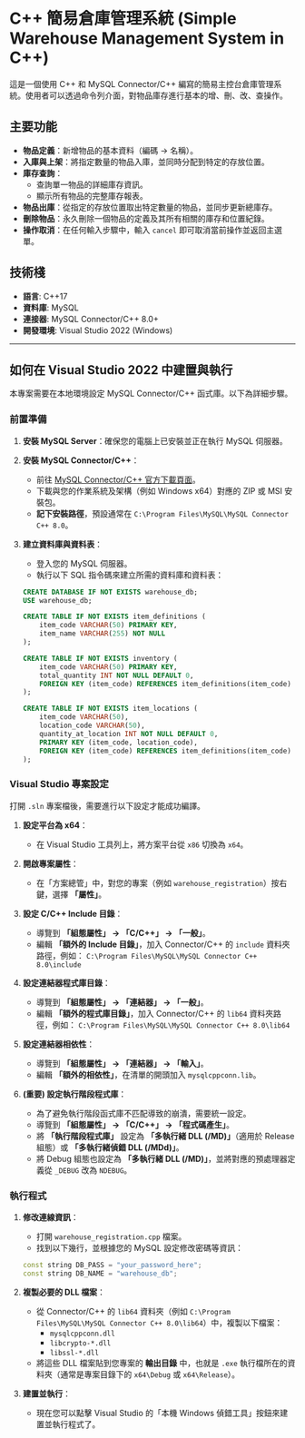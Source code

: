 # C++ 簡易倉庫管理系統 (Simple Warehouse Management System in C++)

這是一個使用 C++ 和 MySQL Connector/C++ 編寫的簡易主控台倉庫管理系統。使用者可以透過命令列介面，對物品庫存進行基本的增、刪、改、查操作。

## 主要功能

*   **物品定義**：新增物品的基本資料（編碼 -> 名稱）。
*   **入庫與上架**：將指定數量的物品入庫，並同時分配到特定的存放位置。
*   **庫存查詢**：
    *   查詢單一物品的詳細庫存資訊。
    *   顯示所有物品的完整庫存報表。
*   **物品出庫**：從指定的存放位置取出特定數量的物品，並同步更新總庫存。
*   **刪除物品**：永久刪除一個物品的定義及其所有相關的庫存和位置紀錄。
*   **操作取消**：在任何輸入步驟中，輸入 `cancel` 即可取消當前操作並返回主選單。

## 技術棧

*   **語言**: C++17
*   **資料庫**: MySQL
*   **連接器**: MySQL Connector/C++ 8.0+
*   **開發環境**: Visual Studio 2022 (Windows)

---

## 如何在 Visual Studio 2022 中建置與執行

本專案需要在本地環境設定 MySQL Connector/C++ 函式庫。以下為詳細步驟。

### 前置準備

1.  **安裝 MySQL Server**：確保您的電腦上已安裝並正在執行 MySQL 伺服器。
2.  **安裝 MySQL Connector/C++**：
    *   前往 [MySQL Connector/C++ 官方下載頁面](https://dev.mysql.com/downloads/connector/cpp/)。
    *   下載與您的作業系統及架構（例如 Windows x64）對應的 ZIP 或 MSI 安裝包。
    *   **記下安裝路徑**，預設通常在 `C:\Program Files\MySQL\MySQL Connector C++ 8.0`。

3.  **建立資料庫與資料表**：
    *   登入您的 MySQL 伺服器。
    *   執行以下 SQL 指令碼來建立所需的資料庫和資料表：
      ```sql
      CREATE DATABASE IF NOT EXISTS warehouse_db;
      USE warehouse_db;

      CREATE TABLE IF NOT EXISTS item_definitions (
          item_code VARCHAR(50) PRIMARY KEY,
          item_name VARCHAR(255) NOT NULL
      );

      CREATE TABLE IF NOT EXISTS inventory (
          item_code VARCHAR(50) PRIMARY KEY,
          total_quantity INT NOT NULL DEFAULT 0,
          FOREIGN KEY (item_code) REFERENCES item_definitions(item_code)
      );

      CREATE TABLE IF NOT EXISTS item_locations (
          item_code VARCHAR(50),
          location_code VARCHAR(50),
          quantity_at_location INT NOT NULL DEFAULT 0,
          PRIMARY KEY (item_code, location_code),
          FOREIGN KEY (item_code) REFERENCES item_definitions(item_code)
      );
      ```

### Visual Studio 專案設定

打開 `.sln` 專案檔後，需要進行以下設定才能成功編譯。

1.  **設定平台為 x64**：
    *   在 Visual Studio 工具列上，將方案平台從 `x86` 切換為 `x64`。

2.  **開啟專案屬性**：
    *   在「方案總管」中，對您的專案（例如 `warehouse_registration`）按右鍵，選擇 **「屬性」**。

3.  **設定 C/C++ Include 目錄**：
    *   導覽到 **「組態屬性」 -> 「C/C++」 -> 「一般」**。
    *   編輯 **「額外的 Include 目錄」**，加入 Connector/C++ 的 `include` 資料夾路徑，例如：
      `C:\Program Files\MySQL\MySQL Connector C++ 8.0\include`

4.  **設定連結器程式庫目錄**：
    *   導覽到 **「組態屬性」 -> 「連結器」 -> 「一般」**。
    *   編輯 **「額外的程式庫目錄」**，加入 Connector/C++ 的 `lib64` 資料夾路徑，例如：
      `C:\Program Files\MySQL\MySQL Connector C++ 8.0\lib64`

5.  **設定連結器相依性**：
    *   導覽到 **「組態屬性」 -> 「連結器」 -> 「輸入」**。
    *   編輯 **「額外的相依性」**，在清單的開頭加入 `mysqlcppconn.lib`。

6.  **(重要) 設定執行階段程式庫**：
    *   為了避免執行階段函式庫不匹配導致的崩潰，需要統一設定。
    *   導覽到 **「組態屬性」 -> 「C/C++」 -> 「程式碼產生」**。
    *   將 **「執行階段程式庫」** 設定為 **「多執行緒 DLL (/MD)」**（適用於 Release 組態）或 **「多執行緒偵錯 DLL (/MDd)」**。
    *   將 Debug 組態也設定為 **「多執行緒 DLL (/MD)」**，並將對應的預處理器定義從 `_DEBUG` 改為 `NDEBUG`。

### 執行程式

1.  **修改連線資訊**：
    *   打開 `warehouse_registration.cpp` 檔案。
    *   找到以下幾行，並根據您的 MySQL 設定修改密碼等資訊：
      ```cpp
      const string DB_PASS = "your_password_here";
      const string DB_NAME = "warehouse_db";
      ```

2.  **複製必要的 DLL 檔案**：
    *   從 Connector/C++ 的 `lib64` 資料夾（例如 `C:\Program Files\MySQL\MySQL Connector C++ 8.0\lib64`）中，複製以下檔案：
        *   `mysqlcppconn.dll`
        *   `libcrypto-*.dll`
        *   `libssl-*.dll`
    *   將這些 DLL 檔案貼到您專案的 **輸出目錄** 中，也就是 `.exe` 執行檔所在的資料夾（通常是專案目錄下的 `x64\Debug` 或 `x64\Release`）。

3.  **建置並執行**：
    *   現在您可以點擊 Visual Studio 的「本機 Windows 偵錯工具」按鈕來建置並執行程式了。
